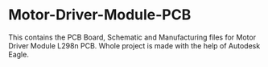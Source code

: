 # Motor-Driver-Module-PCB
This contains the PCB Board, Schematic and Manufacturing files for Motor Driver Module L298n PCB.
Whole project is made with the help of Autodesk Eagle.
